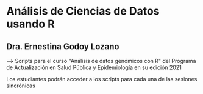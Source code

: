 # Análisis de Ciencias de Datos usando R
## Dra. Ernestina Godoy Lozano
--> Scripts para el curso "Análisis de datos genómicos con R" del Programa de Actualización en Salud Pública y Epidemiología en su edición 2021

Los estudiantes podrán acceder a los scripts para cada una de las sesiones sincrónicas
